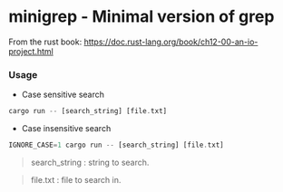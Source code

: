 # minigrep - Minimal version of grep

From the rust book: https://doc.rust-lang.org/book/ch12-00-an-io-project.html

### Usage

- Case sensitive search

```rust
cargo run -- [search_string] [file.txt]
```

- Case insensitive search

```rust
IGNORE_CASE=1 cargo run -- [search_string] [file.txt]
```

> search_string : string to search.

> file.txt : file to search in.
